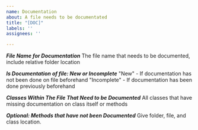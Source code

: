 ```yaml
---
name: Documentation
about: A file needs to be documentated
title: "[DOC]"
labels: ''
assignees: ''

---
```


***File Name for Documentation***
The file name that needs to be documented, include relative folder location

***Is Documentation of file: New or Incomplete***
"New" - If documentation has not been done on file beforehand
"Incomplete" - If documentation has been done previously beforehand

***Classes Within The File That Need to be Documented*** 
All classes that have missing documentation on class itself or methods

***Optional: Methods that have not been Documented***
Give folder, file, and class location.
